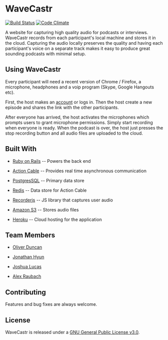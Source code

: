 # WaveCastr
[![Build Status](https://travis-ci.org/Antigrapist/WaveCastr.svg?branch=master)](https://travis-ci.org/Antigrapist/WaveCastr)
[![Code Climate](https://codeclimate.com/github/Antigrapist/WaveCastr/badges/gpa.svg)](https://codeclimate.com/github/Antigrapist/WaveCastr)

A website for capturing high quality audio for podcasts or interviews. WaveCastr records from each participant's local machine and stores it in the cloud. Capturing the audio locally preserves the quality and having each participant's voice on a separate track makes it easy to produce great sounding podcasts with minimal setup.

## Using WaveCastr

Every participant will need a recent version of Chrome / Firefox, a microphone, headphones and a voip program (Skype, Google Hangouts etc).

First, the host makes an [account](https://wavecastr.herokuapp.com/users/sign_up) or logs in. Then the host create a new episode and shares the link with the other participants.

After everyone has arrived, the host activates the microphones which prompts users to grant microphone permissions. Simply start recording when everyone is ready. When the podcast is over, the host just presses the stop recording button and all audio files are uploaded to the cloud.

## Built With

* [Ruby on Rails](https://github.com/rails/rails) -- Powers the back end

* [Action Cable](https://github.com/rails/rails/tree/master/actioncable) -- Provides real time asynchronous communication

* [PostgresSQL](https://www.postgresql.org/) -- Primary data store

* [Redis](https://redis.io/) -- Data store for Action Cable

* [Recorderjs](https://github.com/chris-rudmin/Recorderjs) -- JS library that captures user audio

* [Amazon S3](https://aws.amazon.com/s3/) -- Stores audio files

* [Heroku](https://www.heroku.com/) -- Cloud hosting for the application

## Team Members

* [Oliver Duncan](https://github.com/ollieshmollie)

* [Jonathan Hyun](https://github.com/jhyun94)

* [Joshua Lucas](https://github.com/Mithridates01)

* [Alex Raubach](https://github.com/Antigrapist)


## Contributing

Features and bug fixes are always welcome.

## License

WaveCastr is released under a [GNU General Public License v3.0](/license.txt).
